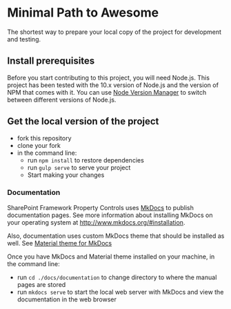# Minimal Path to Awesome

The shortest way to prepare your local copy of the project for development and testing.

## Install prerequisites

Before you start contributing to this project, you will need Node.js. This project has been tested with the 10.x version of Node.js and the version of NPM that comes with it. You can use [Node Version Manager](https://github.com/nvm-sh/nvm) to switch between different versions of Node.js.

## Get the local version of the project

- fork this repository
- clone your fork
- in the command line:
  - run `npm install` to restore dependencies
  - run `gulp serve` to serve your project
  - Start making your changes

### Documentation

SharePoint Framework Property Controls uses [MkDocs](http://www.mkdocs.org) to publish documentation pages. See more information about installing MkDocs on your operating system at http://www.mkdocs.org/#installation.

Also, documentation uses custom MkDocs theme that should be installed as well. See [Material theme for MkDocs](https://squidfunk.github.io/mkdocs-material/)

Once you have MkDocs and Material theme installed on your machine, in the command line:

- run `cd ./docs/documentation` to change directory to where the manual pages are stored
- run `mkdocs serve` to start the local web server with MkDocs and view the documentation in the web browser
